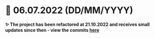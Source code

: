 # 📅 06.07.2022 (DD/MM/YYYY)
**✨ The project has been refactored at 21.10.2022 and receives small updates since then - view the commits [here](https://github.com/FancyBaguette/scrimba-projects/commits/main/carousel)**
